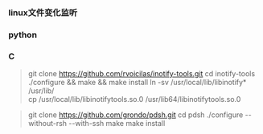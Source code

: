 ### linux文件变化监听
### python 

### C 
> git clone https://github.com/rvoicilas/inotify-tools.git
> cd inotify-tools
> ./configure && make && make install 
> ln -sv /usr/local/lib/libinotify* /usr/lib/  
> cp /usr/local/lib/libinotifytools.so.0 /usr/lib64/libinotifytools.so.0

> git clone https://github.com/grondo/pdsh.git
> cd pdsh
> ./configure --without-rsh --with-ssh
> make
> make install



